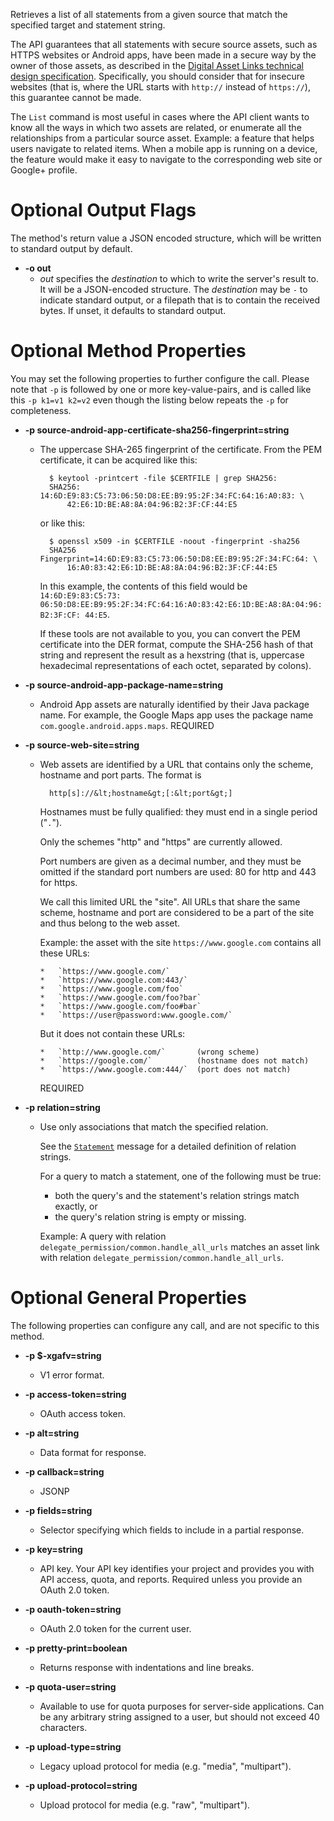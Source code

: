 Retrieves a list of all statements from a given source that match the
specified target and statement string.

The API guarantees that all statements with secure source assets, such as
HTTPS websites or Android apps, have been made in a secure way by the owner
of those assets, as described in the [Digital Asset Links technical design
specification](https://github.com/google/digitalassetlinks/blob/master/well-known/details.md).
Specifically, you should consider that for insecure websites (that is,
where the URL starts with `http://` instead of `https://`), this guarantee
cannot be made.

The `List` command is most useful in cases where the API client wants to
know all the ways in which two assets are related, or enumerate all the
relationships from a particular source asset.  Example: a feature that
helps users navigate to related items.  When a mobile app is running on a
device, the feature would make it easy to navigate to the corresponding web
site or Google+ profile.

# Optional Output Flags

The method's return value a JSON encoded structure, which will be written to standard output by default.

* **-o out**
    - *out* specifies the *destination* to which to write the server's result to.
      It will be a JSON-encoded structure.
      The *destination* may be `-` to indicate standard output, or a filepath that is to contain the received bytes.
      If unset, it defaults to standard output.
# Optional Method Properties

You may set the following properties to further configure the call. Please note that `-p` is followed by one 
or more key-value-pairs, and is called like this `-p k1=v1 k2=v2` even though the listing below repeats the
`-p` for completeness.

* **-p source-android-app-certificate-sha256-fingerprint=string**
    - The uppercase SHA-265 fingerprint of the certificate.  From the PEM
         certificate, it can be acquired like this:
        
            $ keytool -printcert -file $CERTFILE | grep SHA256:
            SHA256: 14:6D:E9:83:C5:73:06:50:D8:EE:B9:95:2F:34:FC:64:16:A0:83: \
                42:E6:1D:BE:A8:8A:04:96:B2:3F:CF:44:E5
        
        or like this:
        
            $ openssl x509 -in $CERTFILE -noout -fingerprint -sha256
            SHA256 Fingerprint=14:6D:E9:83:C5:73:06:50:D8:EE:B9:95:2F:34:FC:64: \
                16:A0:83:42:E6:1D:BE:A8:8A:04:96:B2:3F:CF:44:E5
        
        In this example, the contents of this field would be `14:6D:E9:83:C5:73:
        06:50:D8:EE:B9:95:2F:34:FC:64:16:A0:83:42:E6:1D:BE:A8:8A:04:96:B2:3F:CF:
        44:E5`.
        
        If these tools are not available to you, you can convert the PEM
        certificate into the DER format, compute the SHA-256 hash of that string
        and represent the result as a hexstring (that is, uppercase hexadecimal
        representations of each octet, separated by colons).

* **-p source-android-app-package-name=string**
    - Android App assets are naturally identified by their Java package name.
        For example, the Google Maps app uses the package name
        `com.google.android.apps.maps`.
        REQUIRED

* **-p source-web-site=string**
    - Web assets are identified by a URL that contains only the scheme, hostname
        and port parts.  The format is
        
            http[s]://&lt;hostname&gt;[:&lt;port&gt;]
        
        Hostnames must be fully qualified: they must end in a single period
        (&#34;`.`&#34;).
        
        Only the schemes &#34;http&#34; and &#34;https&#34; are currently allowed.
        
        Port numbers are given as a decimal number, and they must be omitted if the
        standard port numbers are used: 80 for http and 443 for https.
        
        We call this limited URL the &#34;site&#34;.  All URLs that share the same scheme,
        hostname and port are considered to be a part of the site and thus belong
        to the web asset.
        
        Example: the asset with the site `https://www.google.com` contains all
        these URLs:
        
          *   `https://www.google.com/`
          *   `https://www.google.com:443/`
          *   `https://www.google.com/foo`
          *   `https://www.google.com/foo?bar`
          *   `https://www.google.com/foo#bar`
          *   `https://user@password:www.google.com/`
        
        But it does not contain these URLs:
        
          *   `http://www.google.com/`       (wrong scheme)
          *   `https://google.com/`          (hostname does not match)
          *   `https://www.google.com:444/`  (port does not match)
        REQUIRED

* **-p relation=string**
    - Use only associations that match the specified relation.
        
        See the [`Statement`](#Statement) message for a detailed definition of
        relation strings.
        
        For a query to match a statement, one of the following must be true:
        
        *    both the query&#39;s and the statement&#39;s relation strings match exactly,
             or
        *    the query&#39;s relation string is empty or missing.
        
        Example: A query with relation `delegate_permission/common.handle_all_urls`
        matches an asset link with relation
        `delegate_permission/common.handle_all_urls`.

# Optional General Properties

The following properties can configure any call, and are not specific to this method.

* **-p $-xgafv=string**
    - V1 error format.

* **-p access-token=string**
    - OAuth access token.

* **-p alt=string**
    - Data format for response.

* **-p callback=string**
    - JSONP

* **-p fields=string**
    - Selector specifying which fields to include in a partial response.

* **-p key=string**
    - API key. Your API key identifies your project and provides you with API access, quota, and reports. Required unless you provide an OAuth 2.0 token.

* **-p oauth-token=string**
    - OAuth 2.0 token for the current user.

* **-p pretty-print=boolean**
    - Returns response with indentations and line breaks.

* **-p quota-user=string**
    - Available to use for quota purposes for server-side applications. Can be any arbitrary string assigned to a user, but should not exceed 40 characters.

* **-p upload-type=string**
    - Legacy upload protocol for media (e.g. &#34;media&#34;, &#34;multipart&#34;).

* **-p upload-protocol=string**
    - Upload protocol for media (e.g. &#34;raw&#34;, &#34;multipart&#34;).
